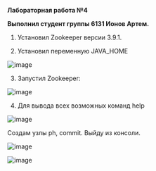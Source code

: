**Лабораторная работа №4**

**Выполнил студент группы 6131 Ионов Артем.**

1. Установил Zookeeper версии 3.9.1.

2. Установил переменную JAVA_HOME

![image](https://github.com/sat4h/BigData/assets/146749026/e9c64a6b-1d55-4296-8c0d-0899063b9533)

3. Запустил Zookeeper:

![image](https://github.com/sat4h/BigData/assets/146749026/5e27f9ca-247a-49bc-a88a-7f1678c2e2cd)

4. Для вывода всех возможных команд help

![image](https://github.com/sat4h/BigData/assets/146749026/56a6a152-4966-463b-bd38-c0ba67611053)

Создам узлы ph, commit. Выйду из консоли.

![image](https://github.com/sat4h/BigData/assets/146749026/b47027ec-5f4e-4bf4-861d-8273e670fba0)


![image](https://github.com/sat4h/BigData/assets/146749026/a59e1d4d-67bf-413f-9c32-d76743f97086)
